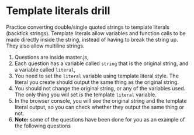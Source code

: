 # Template literals drill

Practice converting double/single quoted strings to template literals (backtick strings).  Template literals allow variables and function calls to be made directly inside the string, instead of having to break the string up.  They also allow multiline strings.

1. Questions are inside master.js,
1. Each question has a variable called `string` that is the original string, and a variable called `literal`,
1. You need to set the `literal` variable using template literal style.  The literal you create should output the same thing as the original string.
1. You should not change the original string, or any of the variables used.  The only thing you will set is the template `literal` variable.
1. In the browser console, you will see the original string and the template literal output, so you can check whether they output the same thing or not.
1. **Note:** some of the questions have been done for you as an example of the following questions